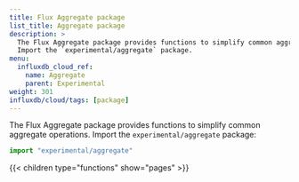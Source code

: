 ```yaml
---
title: Flux Aggregate package
list_title: Aggregate package
description: >
  The Flux Aggregate package provides functions to simplify common aggregate operations.
  Import the `experimental/aggregate` package.
menu:
  influxdb_cloud_ref:
    name: Aggregate
    parent: Experimental
weight: 301
influxdb/cloud/tags: [package]
---
```


The Flux Aggregate package provides functions to simplify common aggregate operations.
Import the `experimental/aggregate` package:

```js
import "experimental/aggregate"
```

{{< children type="functions" show="pages" >}}
